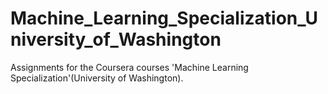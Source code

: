 # Machine_Learning_Specialization_University_of_Washington
Assignments for the Coursera courses 'Machine Learning Specialization'(University of Washington).

